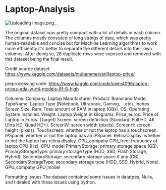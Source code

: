 # Laptop-Analysis

![Uploading image.png…]()

The original dataset was pretty compact with a lot of details in each column. The columns mostly consisted of long strings of data, which was pretty human-readable and concise but for Machine Learning algorithms to work more efficiently it's better to separate the different details into their own columns. After doing so, 28 duplicate rows were exposed and removed with this dataset being the final result.

Credit
source dataset: https://www.kaggle.com/datasets/muhammetvarl/laptop-price/

preprocessing code: https://www.kaggle.com/code/owm4096/laptop-prices-eda-w-ml-models-91-8-high

Columns:
Company: Laptop Manufacturer.
Product: Brand and Model.
TypeName: Laptop Type (Notebook, Ultrabook, Gaming, …etc).
Inches: Screen Size.
Ram: Total amount of RAM in laptop (GBs).
OS: Operating System installed.
Weight: Laptop Weight in kilograms.
Price_euros: Price of Laptop in Euros. (Target)
Screen: screen definition (Standard, Full HD, 4K Ultra HD, Quad HD+).
ScreenW: screen width (pixels).
ScreenH: screen height (pixels).
Touchscreen: whether or not the laptop has a touchscreen.
IPSpanel: whether or not the laptop has an IPSpanel.
RetinaDisplay: whether or not the laptop has retina display.
CPU_company
CPU_freq: frequency of laptop CPU (Hz).
CPU_model
PrimaryStorage: primary storage space (GB).
PrimaryStorageType: primary storage type (HDD, SSD, Flash Storage, Hybrid).
SecondaryStorage: secondary storage space if any (GB).
SecondaryStorageType: secondary storage type (HDD, SSD, Hybrid, None).
GPU_company
GPU_model

Formatting Issues
The dataset contained some issues in datatpes, Nulls, and I dealed with these issues using python.
